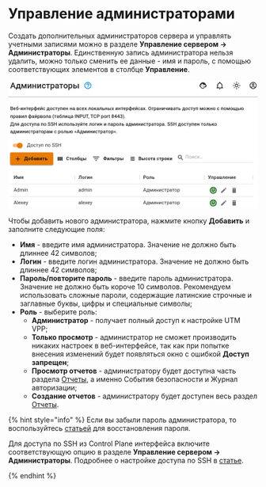 # Управление администраторами

Создать дополнительных администраторов сервера и управлять учетными записями можно в разделе **Управление сервером -> Администраторы**.
Единственную запись администратора нельзя удалить, можно только сменить ее данные - имя и пароль, с помощью соответствующих элементов в столбце **Управление**.

![](../../.gitbook/assets/management-admins1.png)

Чтобы добавить нового администратора, нажмите кнопку **Добавить** и заполните следующие поля:

* **Имя** - введите имя администратора. Значение не должно быть длиннее 42 символов;
* **Логин** - введите логин администратора. Значение не должно быть длиннее 42 символов;
* **Пароль/повторите пароль** - введите пароль администратора. Значение не должно быть короче 10 символов. Рекомендуем использовать сложные пароли, содержащие латинские строчные и заглавные буквы, цифры и специальные символы;
* **Роль** - выберите роль:
  * **Администратор** - получает полный доступ к настройке UTM VPP;
  * **Только просмотр** - администратор не сможет производить никаких настроек в веб-интерфейсе, так как при попытке внесения изменений будет появляться окно с ошибкой **Доступ запрещен**;
  * **Просмотр отчетов** - администратору будет доступна часть раздела [Отчеты](../logging-monitoring/events-reports.md), а именно События безопасности и Журнал авторизации;
  * **Создание отчетов** - администратору будет доступен весь раздел [Отчеты](../logging-monitoring/events-reports.md).

{% hint style="info" %}
Если вы забыли пароль администратора, то воспользуйтесь [статьей](../../problem-diagnosis/recovery-password-admin.md) для восстановления пароля.

Для доступа по SSH из Control Plane интерфейса включите соответствующую опцию в разделе **Управление cервером -> Aдминистраторы**. Подробнее о настройке доступа по SSH в [статье](SSH-access.md).

{% endhint %}

